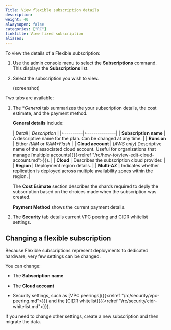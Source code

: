 ```yaml
---
Title: View flexible subscription details
description:
weight: 40
alwaysopen: false
categories: ["RC"]
linktitle: View fixed subscription
aliases: 
---
```

To view the details of a Flexible subscription:

1.  Use the admin console menu to select the **Subscriptions** command.  This displays the **Subscriptions** list.

1.  Select the subscription you wish to view.

    (screenshot)

Two tabs are available:

1.  The **General* tab summarizes the your subscription details, the cost estimate, and the payment method.
    
    **General details** include:
    
    | _Detail_ | _Description_ |
    |+---------|+--------------|
    | **Subscription name** | A descriptive name for the plan.  Can be changed at any time. |
    | **Runs on** | Either _RAM_ or _RAM+Flash_ |
    | **Cloud account** | (_AWS only_) Descriptive name of the associated cloud account.  Useful for organizations that manage [multiple accounts]({{<relref "/rc/how-to/view-edit-cloud-account.md">}}). |
    | **Cloud** | Describes the subscription cloud provider. |
    | **Region** | Deployment region details. | 
    | **Multi-AZ** | Indicates whether replication is deployed across multiple availability zones within the region. |
    
    The **Cost Esimate** section describes the shards required to deply the subscription based on the choices made when the subscription was created.  
    
    **Payment Method** shows the current payment details.
    
1.  The **Security** tab details current VPC peering and CIDR whitelist settings.

## Changing a flexible subscription

Because Flexible subscriptions represent deployments to dedicated hardware, very few settings can be changed.

You can change:

- The **Subscription name**

- The **Cloud account**

- Security settings, such as [VPC peerings]({{<relref "/rc/security/vpc-peering.md">}}) and the [CIDR whitelist]({{<relref "/rc/security/cidr-whitelist.md">}}).

If you need to change other settings, create a new subscription and then migrate the data.

